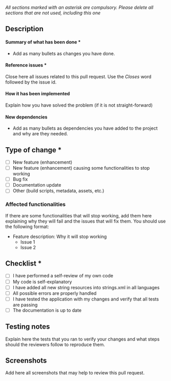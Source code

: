 *All sections marked with an asterisk are compulsory. Please delete all sections that are not used, including this one*

## Description
#### Summary of what has been done *

- Add as many bullets as changes you have done.

#### Reference issues *

Close here all issues related to this pull request. Use the *Closes* word followed by the issue id.

#### How it has been implemented

Explain how you have solved the problem (if it is not straight-forward)

#### New dependencies

- Add as many bullets as dependencies you have added to the project and why are they needed.


## Type of change *
- [ ] New feature (enhancement)
- [ ] New feature (enhancement) causing some functionalities to stop working
- [ ] Bug fix
- [ ] Documentation update  
- [ ] Other (build scripts, metadata, assets, etc.)

### Affected functionalities
If there are some functionalities that will stop working, add them here explaining why they will fail and the issues that will fix them. You should use the following format:

- Feature description: Why it will stop working
    - Issue 1
    - Issue 2


## Checklist *
- [ ] I have performed a self-review of my own code
- [ ] My code is self-explanatory  
- [ ] I have added all new string resources into strings.xml in all languages
- [ ] All possible errors are properly handled  
- [ ] I have tested the application with my changes and verify that all tests are passing
- [ ] The documentation is up to date

## Testing notes

Explain here the tests that you ran to verify your changes and what steps should the reviewers follow to reproduce them.


## Screenshots

Add here all screenshots that may help to review this pull request.

